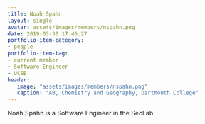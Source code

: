 ```yaml
---
title: Noah Spahn
layout: single
avatar: assets/images/members/nspahn.png
date: 2019-03-30 17:46:27
portfolio-item-category:
- people
portfolio-item-tag:
- current member
- Software Engineer
- UCSB
header:
   image: "assets/images/members/nspahn.png"
   caption: "AB, Chemistry and Geography, Dartmouth College"
---
```

Noah Spahn is a Software Engineer in the SecLab.
